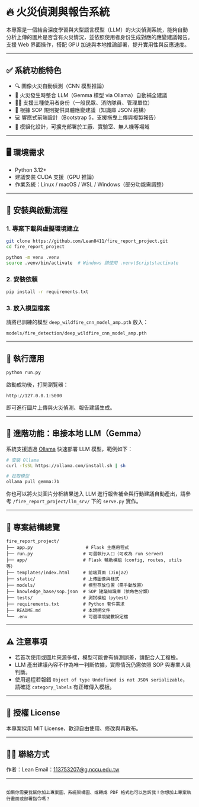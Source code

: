 # 🔥 火災偵測與報告系統

本專案是一個結合深度學習與大型語言模型（LLM）的火災偵測系統，能夠自動分析上傳的圖片是否含有火災情況，並依照使用者身份生成對應的應變建議報告。支援 Web 界面操作，搭配 GPU 加速與本地推論部署，提升實用性與反應速度。

---

## ✅ 系統功能特色

- 🔍 圖像火災自動偵測（CNN 模型推論）
- 🧠 火災發生時整合 LLM（Gemma 模型 via Ollama）自動補全建議
- 🧑‍🚒 支援三種使用者身份（一般民眾、消防隊員、管理單位）
- 🧾 根據 SOP 規則提供具體應變建議（知識庫 JSON 結構）
- 💻 響應式前端設計（Bootstrap 5，支援拖曳上傳與複製報告）
- 🔌 模組化設計，可擴充部署於工廠、實驗室、無人機等場域

---

## 🖥️ 環境需求

- Python 3.12+
- 建議安裝 CUDA 支援（GPU 推論）
- 作業系統：Linux / macOS / WSL / Windows（部分功能需調整）

---

## 🚀 安裝與啟動流程

### 1. 專案下載與虛擬環境建立

```bash
git clone https://github.com/Lean0411/fire_report_project.git
cd fire_report_project

python -m venv .venv
source .venv/bin/activate  # Windows 請使用 .venv\Scripts\activate
````

### 2. 安裝依賴

```bash
pip install -r requirements.txt
```

### 3. 放入模型檔案

請將已訓練的模型 `deep_wildfire_cnn_model_amp.pth` 放入：

```
models/fire_detection/deep_wildfire_cnn_model_amp.pth
```



---

## 🧪 執行應用

```bash
python run.py
```

啟動成功後，打開瀏覽器：

```
http://127.0.0.1:5000
```

即可進行圖片上傳與火災偵測、報告建議生成。

---

## 🧠 進階功能：串接本地 LLM（Gemma）

系統支援透過 [Ollama](https://ollama.com) 快速部署 LLM 模型，範例如下：

```bash
# 安裝 Ollama
curl -fsSL https://ollama.com/install.sh | sh

# 拉取模型
ollama pull gemma:7b
```

你也可以將火災圖片分析結果送入 LLM 進行報告補全與行動建議自動產出，請參考 `/fire_report_project/llm_srv/` 下的 `serve.py` 實作。

---

## 📁 專案結構總覽

```
fire_report_project/
├── app.py                    # Flask 主應用程式
├── run.py                   # 可選執行入口（可改為 run server）
├── app/                     # Flask 輔助模組（config, routes, utils 等）
├── templates/index.html     # 前端頁面（Jinja2）
├── static/                  # 上傳圖像與樣式
├── models/                  # 模型存放位置（需手動放置）
├── knowledge_base/sop.json  # SOP 建議知識庫（依角色分類）
├── tests/                   # 測試模組（pytest）
├── requirements.txt         # Python 套件需求
├── README.md                # 本說明文件
└── .env                     # 可選環境變數設定檔
```

---

## ⚠️ 注意事項

* 若首次使用或圖片來源多樣，模型可能會有偵測誤差，請配合人工複檢。
* LLM 產出建議內容不作為唯一判斷依據，實際情況仍需依照 SOP 與專業人員判斷。
* 使用過程若報錯 `Object of type Undefined is not JSON serializable`，請確認 `category_labels` 有正確傳入模板。

---

## 📜 授權 License

本專案採用 MIT License，歡迎自由使用、修改與再散布。

---

## 🙋‍♂️ 聯絡方式

作者：Lean
Email：[113753207@g.nccu.edu.tw](mailto:113753207@g.nccu.edu.tw)

---

```

如果你需要我幫你加上專案圖、系統架構圖、或轉成 PDF 格式也可以告訴我！你想加上專案執行畫面或部署指令嗎？
```
